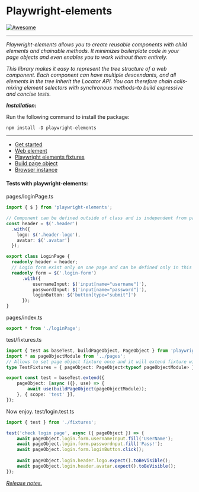 # Playwright-elements
[![Awesome](https://awesome.re/mentioned-badge.svg)](https://github.com/mxschmitt/awesome-playwright/blob/master/README.md#utils)

___
*Playwright-elements allows you to create reusable components with child elements and chainable methods. 
It minimizes boilerplate code in your page objects and even enables you to work without them entirely.*

*This library makes it easy to represent the tree structure of a web component. 
Each component can have multiple descendants, and all elements in the tree inherit the Locator API. 
You can therefore chain calls-mixing element selectors with synchronous methods-to build expressive and concise tests.*

***Installation:***

Run the following command to install the package:

`npm install -D playwright-elements`

___
- [Get started](docs/get_started.md)
- [Web element](docs/web_element.md)
- [Playwright elements fixtures](docs/playwright_elements_fixtures.md)
- [Build page object](docs/build_page_object.md)
- [Browser instance](docs/browser_instance.md)

#### Tests with playwright-elements:

pages/loginPage.ts
```ts
import { $ } from 'playwright-elements';

// Component can be defined outside of class and is independent from page lifecicle. 
const header = $('.header')
  .with({
    logo: $('.header-logo'),
    avatar: $('.avatar')
  });

export class LoginPage {
  readonly header = header;
  // Login form exist only on one page and can be defined only in this page.
  readonly form = $('.login-form')
      .with({
          usernameInput: $('input[name="username"]'),
          passwordInput: $('input[name="password"]'),
          loginButton: $('button[type="submit"]')
      });
}

```
pages/index.ts
```ts
export * from './loginPage';
```
test/fixtures.ts
```ts
import { test as baseTest, buildPageObject, PageObject } from 'playwright-elements';
import * as pageObjectModule from '../pages';
// Allows to set page object fixture once and it will extend fixture with new pages in module automatically.
type TestFixtures = { pageObject: PageObject<typeof pageObjectModule> };

export const test = baseTest.extend({
    pageObject: [async ({}, use) => {
        await use(buildPageObject(pageObjectModule));
    }, { scope: 'test' }],
});
```
Now enjoy.
test/login.test.ts
```ts
import { test } from './fixtures';

test('check login page', async ({ pageObject }) => {
    await pageObject.login.form.usernameInput.fill('UserName');
    await pageObject.login.form.passwordnput.fill('Pass!');
    await pageObject.login.form.loginButton.click();
    
    await pageObject.login.header.logo.expect().toBeVisible();
    await pageObject.login.header.avatar.expect().toBeVisible();
});
```

*[Release notes.](https://github.com/DanteUkraine/playwright-elements/releases)*
